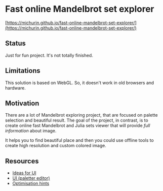 Fast online Mandelbrot set explorer
===================================

[https://michurin.github.io/fast-online-mandelbrot-set-explorer/](https://michurin.github.io/fast-online-mandelbrot-set-explorer/)

Status
------

Just for fun project. It's not totally finished.

Limitations
-----------

This solution is based on WebGL. So, it doesn't work in old browsers and hardware.

Motivation
----------

There are a lot of Mandelbrot exploring project, that are focused on
palette selection and beautiful result.
The goal of the project, in contrast, is to create online
fast Mandelbrot and Julia sets viewer that will provide
*full information* about image.

It helps you to find beautiful place and then you could use
offline tools to create high resolution and custom colored image.

Resources
---------

- [Ideas for UI](https://www.shadertoy.com/view/3dfBDN)
- [UI (paletter editor)](http://math.hws.edu/eck/js/mandelbrot/MB.html)
- [Optimisation hints](https://www.math.univ-toulouse.fr/~cheritat/wiki-draw/index.php/Mandelbrot_set)
